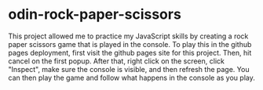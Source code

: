 # odin-rock-paper-scissors

This project allowed me to practice my JavaScript skills by creating a rock paper scissors game that is played in the console. To play this in the github pages deployment, first visit the github pages site for this project. Then, hit cancel on the first popup. After that, right click on the screen, click "Inspect", make sure the console is visible, and then refresh the page. You can then play the game and follow what happens in the console as you play.

